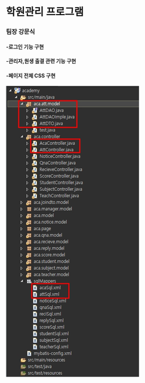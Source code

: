 # 학원관리 프로그램

### 팀장 강문식

#### -로그인 기능 구현
#### -관리자,원생 출결 관련 기능 구현
#### -페이지 전체 CSS 구현
![Alt text](img/academy-1.jpg)
